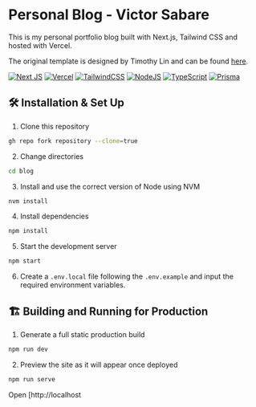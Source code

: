 # Personal Blog - Victor Sabare

This is my personal portfolio blog built with Next.js, Tailwind CSS and hosted with Vercel.

The original template is designed by Timothy Lin and can be found [here](https://github.com/timlrx/tailwind-nextjs-starter-blog).

[![Next JS](https://img.shields.io/badge/Next-black?style=for-the-badge&logo=next.js&logoColor=white)](https://nextjs.org/)
[![Vercel](https://img.shields.io/badge/vercel-%23000000.svg?style=for-the-badge&logo=vercel&logoColor=white)](https://vercel.com/)
[![TailwindCSS](https://img.shields.io/badge/tailwindcss-%2338B2AC.svg?style=for-the-badge&logo=tailwind-css&logoColor=white)](https://tailwindcss.com/)
[![NodeJS](https://img.shields.io/badge/node.js-6DA55F?style=for-the-badge&logo=node.js&logoColor=white)](https://nodejs.org/)
[![TypeScript](https://img.shields.io/badge/typescript-%23007ACC.svg?style=for-the-badge&logo=typescript&logoColor=white)](https://www.typescriptlang.org/)
[![Prisma](https://img.shields.io/badge/Prisma-3982CE?style=for-the-badge&logo=Prisma&logoColor=white)](https://www.prisma.io/)

## 🛠 Installation & Set Up

1. Clone this repository
```bash
gh repo fork repository --clone=true
```

2. Change directories
```bash
cd blog
```

3. Install and use the correct version of Node using NVM
```bash
nvm install
```

4. Install dependencies
```bash
npm install
```

5. Start the development server
```bash
npm start
```

6. Create a `.env.local` file following the `.env.example` and input the required environment variables.

## 🏗️ Building and Running for Production

1. Generate a full static production build
```bash
npm run dev
```

2. Preview the site as it will appear once deployed
```bash
npm run serve
```

Open [http://localhost